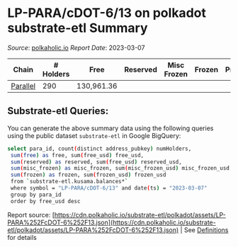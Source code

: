 # LP-PARA/cDOT-6/13 on polkadot substrate-etl Summary

_Source_: [polkaholic.io](https://polkaholic.io) *Report Date*: 2023-03-07



| Chain | # Holders | Free | Reserved | Misc Frozen | Frozen | Price | AssetID |
| ----- | --------- | ---- | -------- | ----------- | ------ | ----- | ------- |
| [Parallel](/polkadot/2012-parallel) | 290 | 130,961.36  |   |    |   |  | `{"Token":"6006"}` |

## Substrate-etl Queries:
You can generate the above summary data using the following queries using the public dataset `substrate-etl` in Google BigQuery:
```bash
select para_id, count(distinct address_pubkey) numHolders, 
 sum(free) as free, sum(free_usd) free_usd,
 sum(reserved) as reserved, sum(free_usd) reserved_usd,
 sum(misc_frozen) as misc_frozen, sum(misc_frozen_usd) misc_frozen_usd,
 sum(frozen) as frozen, sum(frozen_usd) frozen_usd
 from `substrate-etl.kusama.balances*` 
 where symbol = "LP-PARA/cDOT-6/13" and date(ts) = "2023-03-07"
 group by para_id
 order by free_usd desc
```


Report source: [https://cdn.polkaholic.io/substrate-etl/polkadot/assets/LP-PARA%252FcDOT-6%252F13.json](https://cdn.polkaholic.io/substrate-etl/polkadot/assets/LP-PARA%252FcDOT-6%252F13.json) | See [Definitions](/DEFINITIONS.md) for details
